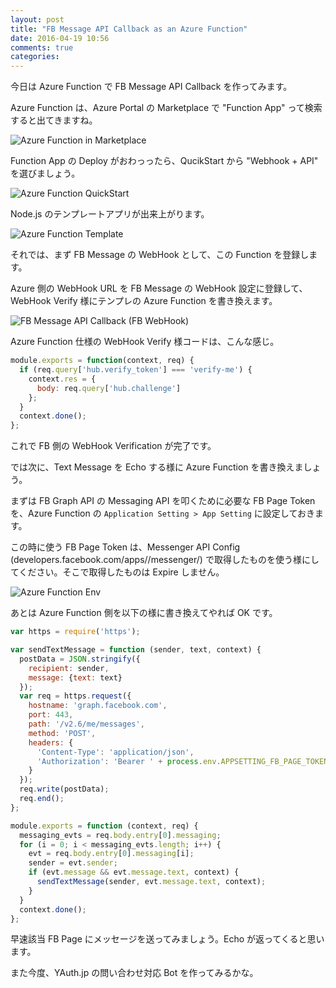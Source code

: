 ```yaml
---
layout: post
title: "FB Message API Callback as an Azure Function"
date: 2016-04-19 10:56
comments: true
categories:
---
```


今日は Azure Function で FB Message API Callback を作ってみます。

Azure Function は、Azure Portal の Marketplace で "Function App" って検索すると出てきますね。

![Azure Function in Marketplace](/images/posts/azure/azure-function-in-marketplace.png)

Function App の Deploy がおわっったら、QucikStart から "Webhook + API" を選びましょう。

![Azure Function QuickStart](/images/posts/azure/azure-function-quickstart.png)

Node.js のテンプレートアプリが出来上がります。

![Azure Function Template](/images/posts/azure/azure-function-template.png)

それでは、まず FB Message の WebHook として、この Function を登録します。

<!-- more -->

Azure 側の WebHook URL を FB Message の WebHook 設定に登録して、WebHook Verify 様にテンプレの Azure Function を書き換えます。

![FB Message API Callback (FB WebHook)](/images/posts/azure/fb-message-callback.png)

Azure Function 仕様の WebHook Verify 様コードは、こんな感じ。

```js
module.exports = function(context, req) {
  if (req.query['hub.verify_token'] === 'verify-me') {
    context.res = {
      body: req.query['hub.challenge']
    };
  }
  context.done();
};
```

これで FB 側の WebHook Verification が完了です。

では次に、Text Message を Echo する様に Azure Function を書き換えましょう。

まずは FB Graph API の Messaging API を叩くために必要な FB Page Token を、Azure Function の `Application Setting > App Setting` に設定しておきます。

この時に使う FB Page Token は、Messenger API Config (developers.facebook.com/apps/<YOUR-APP-ID>/messenger/) で取得したものを使う様にしてください。そこで取得したものは Expire しません。

![Azure Function Env](/images/posts/azure/azure-function-env.png)

あとは Azure Function 側を以下の様に書き換えてやれば OK です。

```js
var https = require('https');

var sendTextMessage = function (sender, text, context) {
  postData = JSON.stringify({
    recipient: sender,
    message: {text: text}
  });
  var req = https.request({
    hostname: 'graph.facebook.com',
    port: 443,
    path: '/v2.6/me/messages',
    method: 'POST',
    headers: {
      'Content-Type': 'application/json',
      'Authorization': 'Bearer ' + process.env.APPSETTING_FB_PAGE_TOKEN
    }
  });
  req.write(postData);
  req.end();
};

module.exports = function (context, req) {
  messaging_evts = req.body.entry[0].messaging;
  for (i = 0; i < messaging_evts.length; i++) {
    evt = req.body.entry[0].messaging[i];
    sender = evt.sender;
    if (evt.message && evt.message.text, context) {
      sendTextMessage(sender, evt.message.text, context);
    }
  }
  context.done();
};
```

早速該当 FB Page にメッセージを送ってみましょう。Echo が返ってくると思います。

また今度、YAuth.jp の問い合わせ対応 Bot を作ってみるかな。